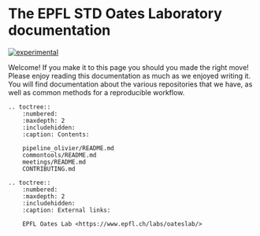 # The EPFL STD Oates Laboratory documentation

[![experimental](http://badges.github.io/stability-badges/dist/experimental.svg)](http://github.com/badges/stability-badges)

Welcome! If you make it to this page you should you made the right move!
Please enjoy reading this documentation as much as we enjoyed writing it. You will find documentation about the various repositories that we have, as well as common methods for a reproducible workflow.

[starterkit]: https://epfl-std.github.io/documentation

```{eval-rst}
.. toctree::
    :numbered:
    :maxdepth: 2
    :includehidden:
    :caption: Contents:

    pipeline_olivier/README.md
    commontools/README.md
    meetings/README.md
    CONTRIBUTING.md

.. toctree::
    :numbered:
    :maxdepth: 2
    :includehidden:
    :caption: External links:

    EPFL Oates Lab <https://www.epfl.ch/labs/oateslab/>
```
